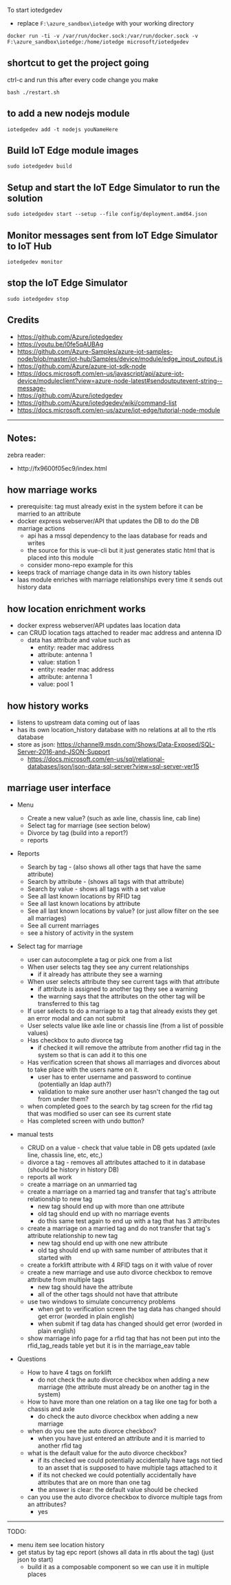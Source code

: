 To start iotedgedev
* replace `F:\azure_sandbox\iotedge` with your working directory

```
docker run -ti -v /var/run/docker.sock:/var/run/docker.sock -v F:\azure_sandbox\iotedge:/home/iotedge microsoft/iotedgedev

```

## shortcut to get the project going
ctrl-c and run this after every code change you make
```
bash ./restart.sh
```


## to add a new nodejs module
```
iotedgedev add -t nodejs youNameHere
```

## Build IoT Edge module images
```
sudo iotedgedev build

```

## Setup and start the IoT Edge Simulator to run the solution
```
sudo iotedgedev start --setup --file config/deployment.amd64.json

```

## Monitor messages sent from IoT Edge Simulator to IoT Hub
```
iotedgedev monitor
```

## stop the IoT Edge Simulator
```
sudo iotedgedev stop

```

## Credits
* https://github.com/Azure/iotedgedev
* https://youtu.be/l0fe5qAUBAg
* https://github.com/Azure-Samples/azure-iot-samples-node/blob/master/iot-hub/Samples/device/module/edge_input_output.js
* https://github.com/Azure/azure-iot-sdk-node
* https://docs.microsoft.com/en-us/javascript/api/azure-iot-device/moduleclient?view=azure-node-latest#sendoutputevent-string--message-
* https://github.com/Azure/iotedgedev
* https://github.com/Azure/iotedgedev/wiki/command-list
* https://docs.microsoft.com/en-us/azure/iot-edge/tutorial-node-module

---

## Notes:

zebra reader:
* http://fx9600f05ec9/index.html

## how marriage works
* prerequisite: tag must already exist in the system before it can be married to an attribute
* docker express webserver/API that updates the DB to do the DB marriage actions
  * api has a mssql dependency to the laas database for reads and writes
  * the source for this is vue-cli but it just generates static html that is placed into this module
  * consider mono-repo example for this
* keeps track of marriage change data in its own history tables
* laas module enriches with marriage relationships every time it sends out history data

## how location enrichment works
* docker express webserver/API updates laas location data
* can CRUD location tags attached to reader mac address and antenna ID
  * data has attribute and value such as
    * entity: reader mac address
    * attribute: antenna 1
    * value: station 1
    * entity: reader mac address
    * attribute: antenna 1
    * value: pool 1


## how history works
* listens to upstream data coming out of laas
* has its own location_history database with no relations at all to the rtls database
* store as json: https://channel9.msdn.com/Shows/Data-Exposed/SQL-Server-2016-and-JSON-Support
  * https://docs.microsoft.com/en-us/sql/relational-databases/json/json-data-sql-server?view=sql-server-ver15


## marriage user interface
* Menu
  * Create a new value? (such as axle line, chassis line, cab line)
  * Select tag for marriage (see section below)
  * Divorce by tag (build into a report?)
  * reports

* Reports
  * Search by tag - (also shows all other tags that have the same attribute)
  * Search by attribute - (shows all tags with that attribute)
  * Search by value - shows all tags with a set value
  * See all last known locations by RFID tag
  * See all last known locations by attribute
  * See all last known locations by value? (or just allow filter on the see all marriages)
  * See all current marriages
  * see a history of activity in the system

* Select tag for marriage
  * user can autocomplete a tag or pick one from a list
  * When user selects tag they see any current relationships
    * if it already has attribute they see a warning
  * When user selects attribute they see current tags with that attribute
    * if attribute is assigned to another tag they see a warning
     * the warning says that the attributes on the other tag will be transferred to this tag
  * If user selects to do a marriage to a tag that already exists they get an error modal and can not submit
  * User selects value like axle line or chassis line (from a list of possible values)
  * Has checkbox to auto divorce tag
    * if checked it will remove the attribute from another rfid tag in the system so that is can add it to this one
  * Has verification screen that shows all marriages and divorces about to take place with the users name on it.
    * user has to enter username and password to continue (potentially an ldap auth?)
    * validation to make sure another user hasn't changed the tag out from under them?
  * when completed goes to the search by tag screen for the rfid tag that was modified so user can see its current state
  * Has completed screen with undo button?

* manual tests
  * CRUD on a value - check that value table in DB gets updated (axle line, chassis line, etc, etc,)
  * divorce a tag - removes all attributes attached to it in database (should be history in history DB)
  * reports all work
  * create a marriage on an unmarried tag
  * create a marriage on a married tag and transfer that tag's attribute relationship to new tag
    * new tag should end up with more than one attribute
    * old tag should end up with no marriage events
    * do this same test again to end up with a tag that has 3 attributes
  * create a marriage on a married tag and do not transfer that tag's attribute relationship to new tag
    * new tag should end up with one new attribute
    * old tag should end up with same number of attributes that it started with
  * create a forklift attribute with 4 RFID tags on it with value of rover
  * create a new marriage and use auto divorce checkbox to remove attribute from multiple tags
    * new tag should have the attribute
    * all of the other tags should not have that attribute
  * use two windows to simulate concurrency problems
    * when get to verification screen the tag data has changed should get error (worded in plain english)
    * when submit if tag data has changed should get error (worded in plain english)
  * show marriage info page for a rfid tag that has not been put into the rfid_tag_reads table yet but it is in the marriage_eav table

* Questions
  * How to have 4 tags on forklift
    * do not check the auto divorce checkbox when adding a new marriage (the attribute must already be on another tag in the system)
  * How to have more than one relation on a tag like one tag for both a chassis and axle
    * do check the auto divorce checkbox when adding a new marriage
  * when do you see the auto divorce checkbox?
    * when you have just entered an attribute and it is married to another rfid tag
  * what is the default value for the auto divorce checkbox?
    * if its checked we could potentially accidentally have tags not tied to an asset that is supposed to have multiple tags attached to it
    * if its not checked we could potentially accidentally have attributes that are on more than one tag
    * the answer is clear: the default value should be checked
  * can you use the auto divorce checkbox to divorce multiple tags from an attributes?
    * yes

---

TODO:

* menu item see location history
* get status by tag epc report (shows all data in rtls about the tag) (just json to start)
  * build it as a composable component so we can use it in multiple places










